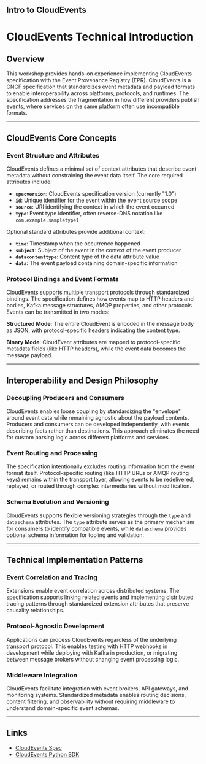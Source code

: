 ## Intro to CloudEvents

# CloudEvents Technical Introduction

## Overview

This workshop provides hands-on experience implementing CloudEvents
specification with the Event Provenance Registry (EPR). CloudEvents is a CNCF
specification that standardizes event metadata and payload formats to enable
interoperability across platforms, protocols, and runtimes. The specification
addresses the fragmentation in how different providers publish events, where
services on the same platform often use incompatible formats.

---

## CloudEvents Core Concepts

### Event Structure and Attributes

CloudEvents defines a minimal set of context attributes that describe event
metadata without constraining the event data itself. The core required
attributes include:

- **`specversion`**: CloudEvents specification version (currently "1.0")
- **`id`**: Unique identifier for the event within the event source scope
- **`source`**: URI identifying the context in which the event occurred
- **`type`**: Event type identifier, often reverse-DNS notation like
  `com.example.sampletype1`

Optional standard attributes provide additional context:

- **`time`**: Timestamp when the occurrence happened
- **`subject`**: Subject of the event in the context of the event producer
- **`datacontenttype`**: Content type of the data attribute value
- **`data`**: The event payload containing domain-specific information

### Protocol Bindings and Event Formats

CloudEvents supports multiple transport protocols through standardized bindings.
The specification defines how events map to HTTP headers and bodies, Kafka
message structures, AMQP properties, and other protocols. Events can be
transmitted in two modes:

**Structured Mode**: The entire CloudEvent is encoded in the message body as
JSON, with protocol-specific headers indicating the content type.

**Binary Mode**: CloudEvent attributes are mapped to protocol-specific metadata
fields (like HTTP headers), while the event data becomes the message payload.

---

## Interoperability and Design Philosophy

### Decoupling Producers and Consumers

CloudEvents enables loose coupling by standardizing the "envelope" around event
data while remaining agnostic about the payload contents. Producers and
consumers can be developed independently, with events describing facts rather
than destinations. This approach eliminates the need for custom parsing logic
across different platforms and services.

### Event Routing and Processing

The specification intentionally excludes routing information from the event
format itself. Protocol-specific routing (like HTTP URLs or AMQP routing keys)
remains within the transport layer, allowing events to be redelivered, replayed,
or routed through complex intermediaries without modification.

### Schema Evolution and Versioning

CloudEvents supports flexible versioning strategies through the `type` and
`dataschema` attributes. The `type` attribute serves as the primary mechanism
for consumers to identify compatible events, while `dataschema` provides
optional schema information for tooling and validation.

---

## Technical Implementation Patterns

### Event Correlation and Tracing

Extensions enable event correlation across distributed systems. The
specification supports linking related events and implementing distributed
tracing patterns through standardized extension attributes that preserve
causality relationships.

### Protocol-Agnostic Development

Applications can process CloudEvents regardless of the underlying transport
protocol. This enables testing with HTTP webhooks in development while deploying
with Kafka in production, or migrating between message brokers without changing
event processing logic.

### Middleware Integration

CloudEvents facilitate integration with event brokers, API gateways, and
monitoring systems. Standardized metadata enables routing decisions, content
filtering, and observability without requiring middleware to understand
domain-specific event schemas.

---

## Links

- [CloudEvents Spec](https://github.com/cloudevents/spec)
- [CloudEvents Python SDK](https://github.com/cloudevents/sdk-python)
